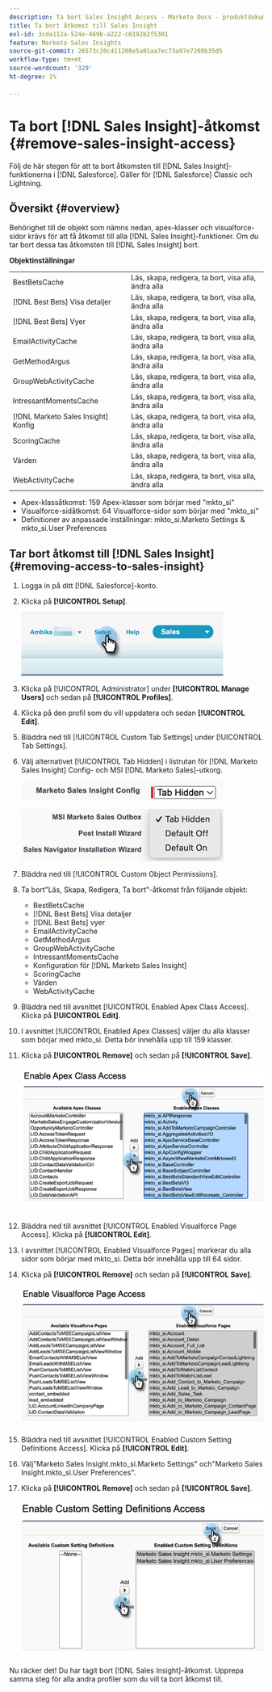 ```yaml
---
description: Ta bort Sales Insight Access - Marketo Docs - produktdokumentation
title: Ta bort åtkomst till Sales Insight
exl-id: 3cda112a-524e-469b-a222-c0192b2f5301
feature: Marketo Sales Insights
source-git-commit: 26573c20c411208e5a01aa7ec73a97e7208b35d5
workflow-type: tm+mt
source-wordcount: '329'
ht-degree: 1%

---
```


# Ta bort [!DNL Sales Insight]-åtkomst {#remove-sales-insight-access}

Följ de här stegen för att ta bort åtkomsten till [!DNL Sales Insight]-funktionerna i [!DNL Salesforce]. Gäller för [!DNL Salesforce] Classic och Lightning.

## Översikt {#overview}

Behörighet till de objekt som nämns nedan, apex-klasser och visualforce-sidor krävs för att få åtkomst till alla [!DNL Sales Insight]-funktioner. Om du tar bort dessa tas åtkomsten till [!DNL Sales Insight] bort.

**Objektinställningar**

<table>
 <tbody>
 <tr>
   <td>BestBetsCache</td>
   <td>Läs, skapa, redigera, ta bort, visa alla, ändra alla</td>
  </tr>
  <tr>
   <td>[!DNL Best Bets] Visa detaljer</td>
   <td>Läs, skapa, redigera, ta bort, visa alla, ändra alla</td>
  </tr>
  <tr>
   <td>[!DNL Best Bets] Vyer</td>
   <td>Läs, skapa, redigera, ta bort, visa alla, ändra alla</td>
  </tr>
  <tr>
   <td>EmailActivityCache</td>
   <td>Läs, skapa, redigera, ta bort, visa alla, ändra alla</td>
  </tr>
  <tr>
   <td>GetMethodArgus</td>
   <td>Läs, skapa, redigera, ta bort, visa alla, ändra alla</td>
  </tr>
  <tr>
   <td>GroupWebActivityCache</td>
   <td>Läs, skapa, redigera, ta bort, visa alla, ändra alla</td>
  </tr>
  <tr>
   <td>IntressantMomentsCache</td>
   <td>Läs, skapa, redigera, ta bort, visa alla, ändra alla</td>
  </tr>
  <tr>
   <td>[!DNL Marketo Sales Insight] Konfig</td>
   <td>Läs, skapa, redigera, ta bort, visa alla, ändra alla</td>
  </tr>
  <tr>
   <td>ScoringCache</td>
   <td>Läs, skapa, redigera, ta bort, visa alla, ändra alla</td>
  </tr>
  <tr>
   <td>Värden</td>
   <td>Läs, skapa, redigera, ta bort, visa alla, ändra alla</td>
  </tr>
  <tr>
   <td>WebActivityCache</td>
   <td>Läs, skapa, redigera, ta bort, visa alla, ändra alla</td>
  </tr>
 </tbody>
</table>

* Apex-klassåtkomst: 159 Apex-klasser som börjar med &quot;mkto_si&quot;
* Visualforce-sidåtkomst: 64 Visualforce-sidor som börjar med &quot;mkto_si&quot;
* Definitioner av anpassade inställningar: mkto_si.Marketo Settings &amp; mkto_si.User Preferences

## Tar bort åtkomst till [!DNL Sales Insight] {#removing-access-to-sales-insight}

1. Logga in på ditt [!DNL Salesforce]-konto.

1. Klicka på **[!UICONTROL Setup]**.

   ![](assets/remove-sales-insight-access-1.png)

1. Klicka på [!UICONTROL Administrator] under **[!UICONTROL Manage Users]** och sedan på **[!UICONTROL Profiles]**.

1. Klicka på den profil som du vill uppdatera och sedan **[!UICONTROL Edit]**.

1. Bläddra ned till [!UICONTROL Custom Tab Settings] under [!UICONTROL Tab Settings].

1. Välj alternativet [!UICONTROL Tab Hidden] i listrutan för [!DNL Marketo Sales Insight] Config- och MSI [!DNL Marketo Sales]-utkorg.

   ![](assets/remove-sales-insight-access-2.png)

   ![](assets/remove-sales-insight-access-3.png)

1. Bläddra ned till [!UICONTROL Custom Object Permissions].

1. Ta bort&quot;Läs, Skapa, Redigera, Ta bort&quot;-åtkomst från följande objekt:

   * BestBetsCache
   * [!DNL Best Bets] Visa detaljer
   * [!DNL Best Bets] vyer
   * EmailActivityCache
   * GetMethodArgus
   * GroupWebActivityCache
   * IntressantMomentsCache
   * Konfiguration för [!DNL Marketo Sales Insight]
   * ScoringCache
   * Värden
   * WebActivityCache

1. Bläddra ned till avsnittet [!UICONTROL Enabled Apex Class Access]. Klicka på **[!UICONTROL Edit]**.

1. I avsnittet [!UICONTROL Enabled Apex Classes] väljer du alla klasser som börjar med mkto_si. Detta bör innehålla upp till 159 klasser.

1. Klicka på **[!UICONTROL Remove]** och sedan på **[!UICONTROL Save]**.

   ![](assets/remove-sales-insight-access-4.png)

1. Bläddra ned till avsnittet [!UICONTROL Enabled Visualforce Page Access]. Klicka på **[!UICONTROL Edit]**.

1. I avsnittet [!UICONTROL Enabled Visualforce Pages] markerar du alla sidor som börjar med mkto_si. Detta bör innehålla upp till 64 sidor.

1. Klicka på **[!UICONTROL Remove]** och sedan på **[!UICONTROL Save]**.

   ![](assets/remove-sales-insight-access-5.png)

1. Bläddra ned till avsnittet [!UICONTROL Enabled Custom Setting Definitions Access]. Klicka på **[!UICONTROL Edit]**.

1. Välj&quot;Marketo Sales Insight.mkto_si.Marketo Settings&quot; och&quot;Marketo Sales Insight.mkto_si.User Preferences&quot;.

1. Klicka på **[!UICONTROL Remove]** och sedan på **[!UICONTROL Save]**.

   ![](assets/remove-sales-insight-access-6.png)

Nu räcker det! Du har tagit bort [!DNL Sales Insight]-åtkomst. Upprepa samma steg för alla andra profiler som du vill ta bort åtkomst till.
